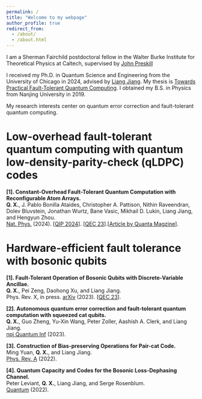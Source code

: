 ```yaml
---
permalink: /
title: "Welcome to my webpage"
author_profile: true
redirect_from: 
  - /about/
  - /about.html
---
```


I am a Sherman Fairchild postdoctoral fellow in the Walter Burke Institute for Theoretical Physics at Caltech, supervised by [John Preskill](http://theory.caltech.edu/~preskill/)

I received my Ph.D. in Quantum Science and Engineering from the University of Chicago in 2024, advised by [Liang Jiang](https://pme.uchicago.edu/faculty/liang-jiang). My thesis is [Towards Practical Fault-Tolerant Quantum Computing](https://knowledge.uchicago.edu/record/12363?v=pdf). I obtained my B.S. in Physics from Nanjing University in 2019. 

My research interests center on quantum error correction and fault-tolerant quantum computing. 

Low-overhead fault-tolerant quantum computing with quantum low-density-parity-check (qLDPC) codes
======

**[1]. Constant-Overhead Fault-Tolerant Quantum Computation with Reconfigurable Atom Arrays.**\
**Q. X.**, J. Pablo Bonilla Ataides, Christopher A. Pattison, Nithin Raveendran, Dolev Bluvstein, Jonathan Wurtz, Bane Vasic, Mikhail D. Lukin, Liang Jiang, and Hengyun Zhou.\
[Nat. Phys.](https://www.nature.com/articles/s41567-024-02479-z) (2024). \[[QIP 2024](https://www.youtube.com/watch?v=5tfj4ArAJa0)\]. \[[QEC 23](https://www.youtube.com/watch?v=rBuKW87xrag)\].\[[Article by Quanta Magzine](https://www.quantamagazine.org/new-codes-could-make-quantum-computing-10-times-more-efficient-20230825)\].


Hardware-efficient fault tolerance with bosonic qubits
======

**\[1\]. Fault-Tolerant Operation of Bosonic Qubits with Discrete-Variable Ancillae.**\
**Q. X.**, Pei Zeng, Daohong Xu, and Liang Jiang.\
Phys. Rev. X, in press. [arXiv](https://arxiv.org/abs/2310.20578) (2023). \[[QEC 23](https://www.youtube.com/watch?v=9ng8st0Yp_c)\].

**\[2\]. Autonomous quantum error correction and fault-tolerant quantum computation with squeezed cat
qubits.**\
**Q. X.**, Guo Zheng, Yu-Xin Wang, Peter Zoller, Aashish A. Clerk, and Liang Jiang.\
[npj Quantum Inf](https://www.nature.com/articles/s41534-023-00746-0#citeas) (2023). 


**\[3\]. Construction of Bias-preserving Operations for Pair-cat Code.**\
Ming Yuan, **Q. X.**, and Liang Jiang.\
[Phys. Rev. A](https://journals.aps.org/pra/abstract/10.1103/) (2022).


**\[4\]. Quantum Capacity and Codes for the Bosonic Loss-Dephasing Channel.**\
Peter Leviant, **Q. X.**, Liang Jiang, and Serge Rosenblum.\
[Quantum](https://quantum-journal.org/papers/q-2022-09-29-821/) (2022).







